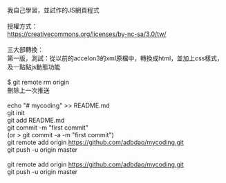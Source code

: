 我自己學習，並試作的JS網頁程式<br/>
<br/>
授權方式：<br/>
https://creativecommons.org/licenses/by-nc-sa/3.0/tw/<br/>
<br/>
三大部轉換：<br/>
第一版，測試：從以前的accelon3的xml原檔中，轉換成html，並加上css樣式，及一點點js動態功能<br/>
<br/>
$ git remote rm origin<br/>
刪除上一次推送<br/>
<br/>
echo "# mycoding" >> README.md<br/>
git init<br/>
git add README.md<br/>
git commit -m "first commit"<br/>
(or > git commit -a -m "first commit")<br/>
git remote add origin https://github.com/adbdao/mycoding.git<br/>
git push -u origin master<br/>
<br/>
git remote add origin https://github.com/adbdao/mycoding.git<br/>
git push -u origin master<br/>